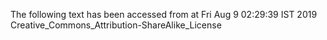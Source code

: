 The following text has been accessed from at Fri Aug 9 02:29:39 IST 2019
Creative_Commons_Attribution-ShareAlike_License
